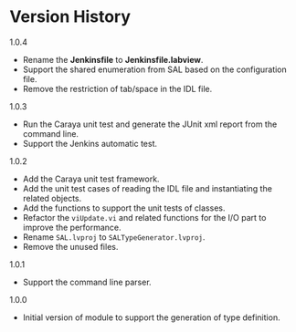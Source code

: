# Version History

1.0.4

- Rename the **Jenkinsfile** to **Jenkinsfile.labview**.
- Support the shared enumeration from SAL based on the configuration file.
- Remove the restriction of tab/space in the IDL file.

1.0.3

- Run the Caraya unit test and generate the JUnit xml report from the command line.
- Support the Jenkins automatic test.

1.0.2

- Add the Caraya unit test framework.
- Add the unit test cases of reading the IDL file and instantiating the related objects.
- Add the functions to support the unit tests of classes.
- Refactor the `viUpdate.vi` and related functions for the I/O part to improve the performance.
- Rename `SAL.lvproj` to `SALTypeGenerator.lvproj`.
- Remove the unused files.

1.0.1

- Support the command line parser.

1.0.0

- Initial version of module to support the generation of type definition.

